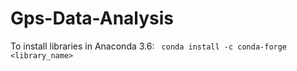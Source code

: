 # Gps-Data-Analysis

To install libraries in Anaconda 3.6:
``` conda install -c conda-forge <library_name>```
